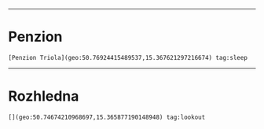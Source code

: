 
---
# Penzion
	[Penzion Triola](geo:50.76924415489537,15.367621297216674) tag:sleep 
---
# Rozhledna
	[](geo:50.74674210968697,15.365877190148948) tag:lookout
